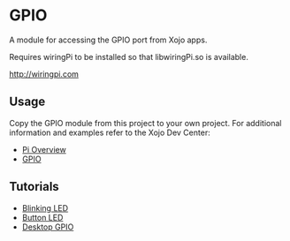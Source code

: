 # GPIO
A module for accessing the GPIO port from Xojo apps.

Requires wiringPi to be installed so that libwiringPi.so is available.

http://wiringpi.com

## Usage
Copy the GPIO module from this project to your own project. For additional information and examples refer to the Xojo Dev Center:

* [Pi Overview][1]
* [GPIO][2]

## Tutorials
* [Blinking LED][3]
* [Button LED][4]
* [Desktop GPIO][5]

[1]: http://developer.xojo.com/raspberry-pi	"PiOverview"
[2]: http://developer.xojo.com/gpio "GPIO"
[3]: http://developer.xojo.com/rpi-blinking-led-tutorial "Blinking"
[4]: http://developer.xojo.com/button-led-tutorial "Button"
[5]: http://developer.xojo.com/desktop-gpio-app "Desktop"